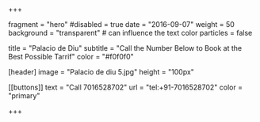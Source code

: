 
+++

fragment = "hero"
#disabled = true
date = "2016-09-07"
weight = 50
background = "transparent" # can influence the text color
particles = false

title = "Palacio de Diu"
subtitle = "Call the Number Below to Book at the Best Possible Tarrif"
color = "#f0f0f0"

[header]
  image = "Palacio de diu 5.jpg"
  height = "100px"

[[buttons]]
  text = "Call 7016528702"
  url = "tel:+91-7016528702"
  color = "primary"


+++
